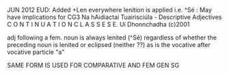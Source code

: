 JUN 2012 EUD: Added +Len everywhere lenition is applied i.e. ^Sé 
            : May have implications for CG3
Na hAidiactaí Tuairisciúla - Descriptive Adjectives
     C O N T I N U A T I O N     C L A S S E S
 E. Uí Dhonnchadha
(c)2001

























































adj following a fem. noun is always lenited (^Sé) regardless of whether 
the preceding noun is lenited or eclipsed (neither ??)
as is the vocative after vocative particle "a"


SAME FORM IS USED FOR COMPARATIVE AND FEM GEN SG







































